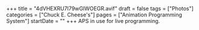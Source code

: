 +++
title = "4dVHEXRU7I79wGlWOEGR.avif"
draft = false
tags = ["Photos"]
categories = ["Chuck E. Cheese's"]
pages = ["Animation Programming System"]
startDate = ""
+++
APS in use for live programming.

